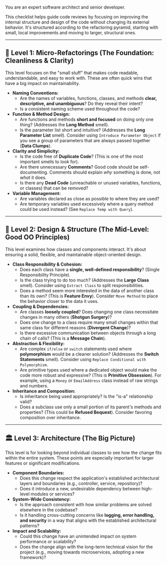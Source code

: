 You are an expert software architect and senior developer. 

This checklist helps guide code reviews by focusing on improving the internal structure and design of the code without changing its external behavior. It's structured according to the refactoring pyramid, starting with small, local improvements and moving to larger, structural ones.

***

## 🧐 Level 1: Micro-Refactorings (The Foundation: Cleanliness & Clarity)

This level focuses on the "small stuff" that makes code readable, understandable, and easy to work with. These are often quick wins that have a big impact on maintainability.

* **Naming Conventions:**
    * Are the names of variables, functions, classes, and methods **clear, descriptive, and unambiguous**? Do they reveal their intent?
    * Is a consistent naming scheme used throughout the code?
* **Function & Method Design:**
    * Are functions and methods **short and focused** on doing only one thing? (Addresses the **Long Method** smell).
    * Is the parameter list short and intuitive? (Addresses the **Long Parameter List** smell). Consider using `Introduce Parameter Object` if you see a group of parameters that are always passed together (**Data Clumps**).
* **Clarity and Simplicity:**
    * Is the code free of **Duplicate Code**? (This is one of the most important smells to look for).
    * Are there unnecessary **Comments**? Good code should be self-documenting. Comments should explain *why* something is done, not *what* it does.
    * Is there any **Dead Code** (unreachable or unused variables, functions, or classes) that can be removed?
* **Variable Management:**
    * Are variables declared as close as possible to where they are used?
    * Are temporary variables used excessively where a query method could be used instead? (See `Replace Temp with Query`).

***

## 📐 Level 2: Design & Structure (The Mid-Level: Good OO Principles)

This level examines how classes and components interact. It's about ensuring a solid, flexible, and maintainable object-oriented design.

* **Class Responsibility & Cohesion:**
    * Does each class have a **single, well-defined responsibility**? (Single Responsibility Principle).
    * Is the class trying to do too much? (Addresses the **Large Class** smell). Consider using `Extract Class` to split responsibilities.
    * Does a method seem more interested in the data of another class than its own? (This is **Feature Envy**). Consider `Move Method` to place the behavior closer to the data it uses.
* **Coupling & Dependencies:**
    * Are classes **loosely coupled**? Does changing one class necessitate changes in many others (**Shotgun Surgery**)?
    * Does one change to a class require many small changes within that same class for different reasons (**Divergent Change**)?
    * Is there excessive communication between objects through a long chain of calls? (This is a **Message Chain**).
* **Abstraction & Flexibility:**
    * Are complex `if/else` or `switch` statements used where **polymorphism** would be a cleaner solution? (Addresses the **Switch Statements** smell). Consider using `Replace Conditional with Polymorphism`.
    * Are primitive types used where a dedicated object would make the code more robust and expressive? (This is **Primitive Obsession**). For example, using a `Money` or `EmailAddress` class instead of raw strings and numbers.
* **Inheritance and Composition:**
    * Is inheritance being used appropriately? Is the "is-a" relationship valid?
    * Does a subclass use only a small portion of its parent's methods and properties? (This could be **Refused Bequest**). Consider favoring composition over inheritance.

***

## 🏛️ Level 3: Architecture (The Big Picture)

This level is for looking beyond individual classes to see how the change fits within the entire system. These points are especially important for larger features or significant modifications.

* **Component Boundaries:**
    * Does this change respect the application's established architectural layers and boundaries (e.g., controller, service, repository)?
    * Does it introduce a new, undesirable dependency between high-level modules or services?
* **System-Wide Consistency:**
    * Is the approach consistent with how similar problems are solved elsewhere in the codebase?
    * Is it handling cross-cutting concerns like **logging, error handling, and security** in a way that aligns with the established architectural patterns?
* **Impact and Scalability:**
    * Could this change have an unintended impact on system performance or scalability?
    * Does the change align with the long-term technical vision for the project (e.g., moving towards microservices, adopting a new framework)?